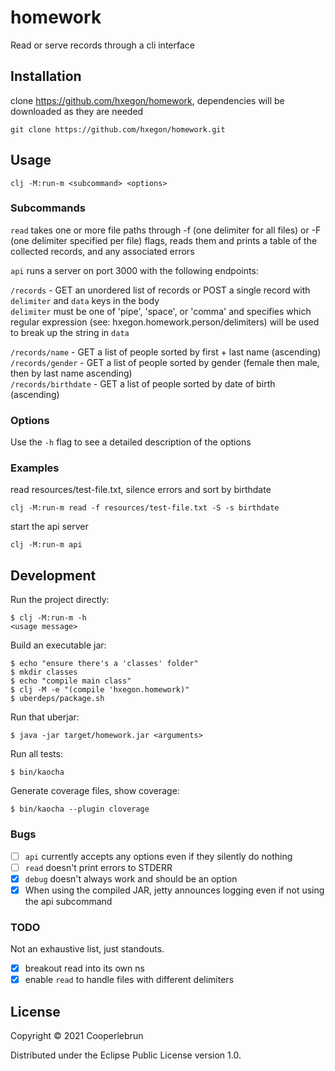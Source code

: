 # homework

Read or serve records through a cli interface

## Installation

clone https://github.com/hxegon/homework, dependencies will be downloaded as they are needed

    git clone https://github.com/hxegon/homework.git

## Usage

    clj -M:run-m <subcommand> <options>
    
### Subcommands

`read` takes one or more file paths through -f (one delimiter for all files) or -F (one delimiter specified per file) flags, reads them and prints a table of the collected records, and any associated errors

`api` runs a server on port 3000 with the following endpoints:

`/records` - GET an unordered list of records or POST a single record with `delimiter` and `data` keys in the body  
`delimiter` must be one of 'pipe', 'space', or 'comma' and specifies which regular expression (see: hxegon.homework.person/delimiters) will be used to break up the string in `data`

`/records/name` - GET a list of people sorted by first + last name (ascending)  
`/records/gender` - GET a list of people sorted by gender (female then male, then by last name ascending)  
`/records/birthdate` - GET a list of people sorted by date of birth (ascending)

### Options

Use the `-h` flag to see a detailed description of the options

### Examples

read resources/test-file.txt, silence errors and sort by birthdate

    clj -M:run-m read -f resources/test-file.txt -S -s birthdate
    
start the api server

    clj -M:run-m api

## Development

Run the project directly:

    $ clj -M:run-m -h
    <usage message>

Build an executable jar:

    $ echo "ensure there's a 'classes' folder"
    $ mkdir classes
    $ echo "compile main class"
    $ clj -M -e "(compile 'hxegon.homework)"
    $ uberdeps/package.sh

Run that uberjar:

    $ java -jar target/homework.jar <arguments>

Run all tests:

    $ bin/kaocha

Generate coverage files, show coverage:

    $ bin/kaocha --plugin cloverage

### Bugs

- [ ] `api` currently accepts any options even if they silently do nothing
- [ ] `read` doesn't print errors to STDERR
- [x] `debug` doesn't always work and should be an option
- [x] When using the compiled JAR, jetty announces logging even if not using the api subcommand

### TODO

Not an exhaustive list, just standouts.

- [x] breakout read into its own ns
- [x] enable `read` to handle files with different delimiters
## License

Copyright © 2021 Cooperlebrun

Distributed under the Eclipse Public License version 1.0.
